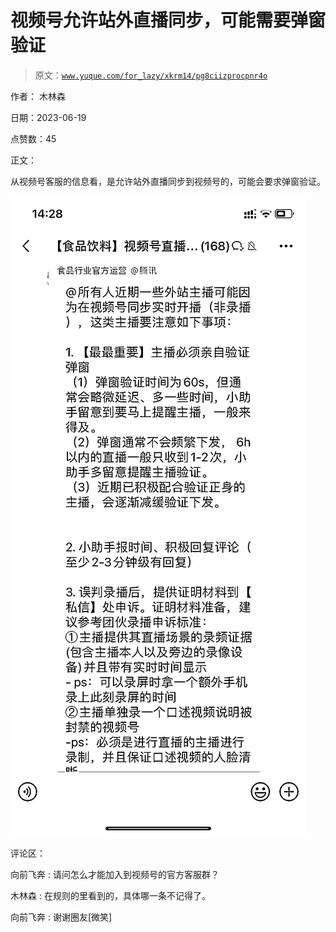 # 视频号允许站外直播同步，可能需要弹窗验证

> 原文：[`www.yuque.com/for_lazy/xkrm14/pg8ciizprocpnr4o`](https://www.yuque.com/for_lazy/xkrm14/pg8ciizprocpnr4o)

作者： 木林森

日期：2023-06-19

点赞数：45

正文：

从视频号客服的信息看，是允许站外直播同步到视频号的，可能会要求弹窗验证。

![](img/af99b52bdcfd2883cd9e04b3007825df.png)

评论区：

向前飞奔 : 请问怎么才能加入到视频号的官方客服群？

木林森 : 在规则的里看到的，具体哪一条不记得了。

向前飞奔 : 谢谢圈友[微笑]



